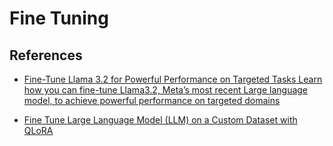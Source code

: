 # Fine Tuning




## References

- [Fine-Tune Llama 3.2 for Powerful Performance on Targeted Tasks
Learn how you can fine-tune Llama3.2, Meta’s most recent Large language model, to achieve powerful performance on targeted domains](https://towardsdatascience.com/fine-tune-llama-3-2-for-powerful-performance-in-targeted-domains-8c4fccef93dd)

- [Fine Tune Large Language Model (LLM) on a Custom Dataset with QLoRA](https://dassum.medium.com/fine-tune-large-language-model-llm-on-a-custom-dataset-with-qlora-fb60abdeba07)